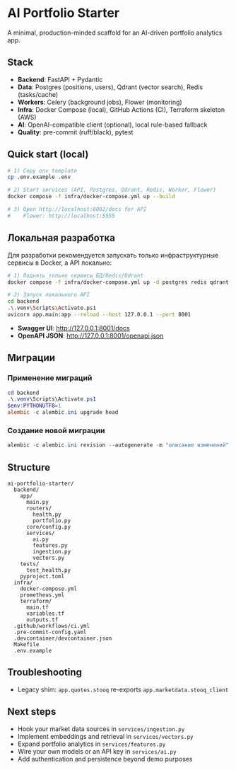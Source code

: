 # AI Portfolio Starter

A minimal, production-minded scaffold for an AI-driven portfolio analytics app.

## Stack
- **Backend**: FastAPI + Pydantic
- **Data**: Postgres (positions, users), Qdrant (vector search), Redis (tasks/cache)
- **Workers**: Celery (background jobs), Flower (monitoring)
- **Infra**: Docker Compose (local), GitHub Actions (CI), Terraform skeleton (AWS)
- **AI**: OpenAI-compatible client (optional), local rule-based fallback
- **Quality**: pre-commit (ruff/black), pytest

## Quick start (local)
```bash
# 1) Copy env template
cp .env.example .env

# 2) Start services (API, Postgres, Qdrant, Redis, Worker, Flower)
docker compose -f infra/docker-compose.yml up --build

# 3) Open http://localhost:8002/docs for API
#    Flower: http://localhost:5555
```

## Локальная разработка

Для разработки рекомендуется запускать только инфраструктурные сервисы в Docker, а API локально:

```bash
# 1) Поднять только сервисы БД/Redis/Qdrant
docker compose -f infra/docker-compose.yml up -d postgres redis qdrant

# 2) Запуск локального API
cd backend
.\.venv\Scripts\Activate.ps1
uvicorn app.main:app --reload --host 127.0.0.1 --port 8001
```

- **Swagger UI**: http://127.0.0.1:8001/docs
- **OpenAPI JSON**: http://127.0.0.1:8001/openapi.json

## Миграции

### Применение миграций
```powershell
cd backend
.\.venv\Scripts\Activate.ps1
$env:PYTHONUTF8=1
alembic -c alembic.ini upgrade head
```

### Создание новой миграции
```powershell
alembic -c alembic.ini revision --autogenerate -m "описание изменений"
```

## Structure
```
ai-portfolio-starter/
  backend/
    app/
      main.py
      routers/
        health.py
        portfolio.py
      core/config.py
      services/
        ai.py
        features.py
        ingestion.py
        vectors.py
    tests/
      test_health.py
    pyproject.toml
  infra/
    docker-compose.yml
    prometheus.yml
    terraform/
      main.tf
      variables.tf
      outputs.tf
  .github/workflows/ci.yml
  .pre-commit-config.yaml
  .devcontainer/devcontainer.json
  Makefile
  .env.example
```

## Troubleshooting
- Legacy shim: `app.quotes.stooq` re-exports `app.marketdata.stooq_client`

## Next steps
- Hook your market data sources in `services/ingestion.py`
- Implement embeddings and retrieval in `services/vectors.py`
- Expand portfolio analytics in `services/features.py`
- Wire your own models or an API key in `services/ai.py`
- Add authentication and persistence beyond demo purposes
